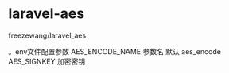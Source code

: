 # laravel-aes
 freezewang/laravel_aes

。env文件配置参数
AES_ENCODE_NAME  参数名 默认 aes_encode
AES_SIGNKEY 加密密钥

